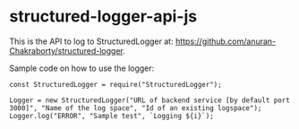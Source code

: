 # structured-logger-api-js

This is the API to log to StructuredLogger at: https://github.com/anuran-Chakraborty/structured-logger.

Sample code on how to use the logger:

```
const StructuredLogger = require("StructuredLogger");

Logger = new StructuredLogger("URL of backend service [by default port 3000]", "Name of the log space", "Id of an existing logspace");
Logger.log("ERROR", "Sample test", `Logging ${i}`);
```
